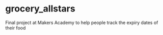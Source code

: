 # grocery_allstars
Final project at Makers Academy to help people track the expiry dates of their food
